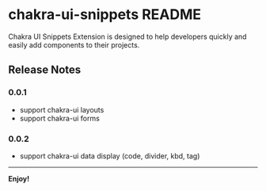 # chakra-ui-snippets README

Chakra UI Snippets Extension is designed to help developers quickly and easily add components to their projects.

## Release Notes

### 0.0.1

- support chakra-ui layouts
- support chakra-ui forms

### 0.0.2

- support chakra-ui data display (code, divider, kbd, tag)

---

**Enjoy!**
